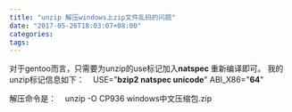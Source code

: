 ```yaml
---
title: "unzip 解压windows上zip文件乱码的问题"
date: "2017-05-26T18:03:07+08:00"
categories:
tags:
---
```


                                            
对于gentoo而言，只需要为unzip的use标记加入<strong>natspec </strong>重新编译即可。
我的unzip标记信息如下：
   USE="<strong>bzip2 </strong><strong>natspec </strong><strong>unicode</strong>" ABI_X86="<strong>64</strong>"

解压命令是：
   unzip -O CP936 windows中文压缩包.zip


